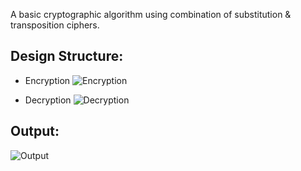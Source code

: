 A basic cryptographic algorithm using combination of substitution & transposition ciphers.
## Design Structure:

* Encryption
![Encryption](https://github.com/rameessahlu/SimpleProductCipher/blob/master/design/design_decrypt.JPG)

* Decryption
![Decryption](https://github.com/rameessahlu/SimpleProductCipher/blob/master/design/design_decrypt.JPG)

## Output:
![Output](https://github.com/rameessahlu/ProductCipher/blob/master/output.jpg)
